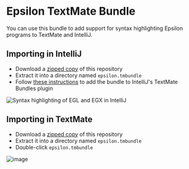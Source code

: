 # Epsilon TextMate Bundle
You can use this bundle to add support for syntax highlighting Epsilon programs to TextMate and IntelliJ.

## Importing in IntelliJ

- Download a [zipped copy](https://github.com/epsilonlabs/epsilon.tmbundle/archive/refs/heads/main.zip) of this repository
- Extract it into a directory named `epsilon.tmbundle`
- Follow [these instructions](https://www.jetbrains.com/help/idea/textmate.html) to add the bundle to IntelliJ's TextMate Bundles plugin

![Syntax highlighting of EGL and EGX in IntelliJ](https://github.com/user-attachments/assets/21427c45-6d9e-43f6-b7bc-a5f5891a06b6)

## Importing in TextMate

- Download a [zipped copy](https://github.com/epsilonlabs/epsilon.tmbundle/archive/refs/heads/main.zip) of this repository
- Extract it into a directory named `epsilon.tmbundle`
- Double-click `epsilon.tmbundle`
 
![image](https://github.com/user-attachments/assets/7cb2c204-1a1b-4e68-b9b7-216fa0ea7aa2)
